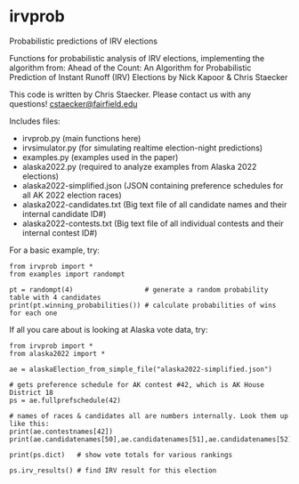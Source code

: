 # irvprob
Probabilistic predictions of IRV elections

Functions for probabilistic analysis of IRV elections, implementing the algorithm from:
  Ahead of the Count: An Algorithm for Probabilistic Prediction of Instant Runoff (IRV) Elections
  by Nick Kapoor & Chris Staecker

This code is written by Chris Staecker.
Please contact us with any questions! cstaecker@fairfield.edu

Includes files:
 * irvprob.py (main functions here)
 * irvsimulator.py (for simulating realtime election-night predictions)
 * examples.py (examples used in the paper)
 * alaska2022.py (required to analyze examples from Alaska 2022 elections)
 * alaska2022-simplified.json (JSON containing preference schedules for all AK 2022 election races)
 * alaska2022-candidates.txt (Big text file of all candidate names and their internal candidate ID#)
 * alaska2022-contests.txt   (Big text file of all individual contests and their internal contest ID#)

For a basic example, try:
```
from irvprob import *
from examples import randompt

pt = randompt(4)                  # generate a random probability table with 4 candidates
print(pt.winning_probabilities()) # calculate probabilities of wins for each one
```

If all you care about is looking at Alaska vote data, try:
```
from irvprob import *
from alaska2022 import *

ae = alaskaElection_from_simple_file("alaska2022-simplified.json")

# gets preference schedule for AK contest #42, which is AK House District 18
ps = ae.fullprefschedule(42) 

# names of races & candidates all are numbers internally. Look them up like this:
print(ae.contestnames[42])
print(ae.candidatenames[50],ae.candidatenames[51],ae.candidatenames[52])

print(ps.dict)   # show vote totals for various rankings

ps.irv_results() # find IRV result for this election

